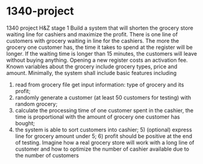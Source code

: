 # 1340-project
1340 project H&amp;Z stage 1
Build a system that will shorten the grocery store waiting line for cashiers and maximize the profit.
There is one line of customers with grocery waiting in line for the cashiers. The more the grocery one
customer has, the time it takes to spend at the register will be longer. If the waiting time is longer
than 15 minutes, the customers will leave without buying anything. Opening a new register costs an
activation fee. Known variables about the grocery include grocery types, price and amount.
Minimally, the system shall include basic features including 
1) read from grocery file
get input information: type of grocery and its profit;
2) randomly generate a customer (at least 50 customers for testing) with random grocery; 
3) calculate the processing time of one customer spent in the cashier, the time is proportional with the amount of grocery one customer has bought;
4) the system is able to sort customers into cashier; 5) (optional) express
line for grocery amount under 5; 6) profit should be positive at the end of testing. Imagine how a real
grocery store will work with a long line of customer and how to optimize the number of cashier
available due to the number of customers
